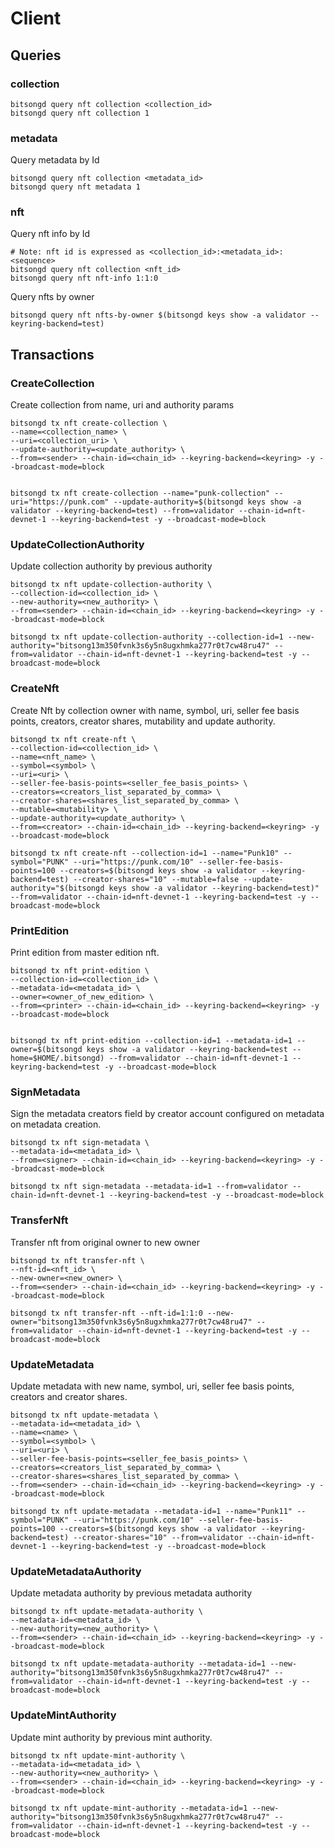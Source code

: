 # Client

## Queries

### collection

```
bitsongd query nft collection <collection_id>
bitsongd query nft collection 1
```

### metadata

Query metadata by Id

```
bitsongd query nft collection <metadata_id>
bitsongd query nft metadata 1
```

### nft

Query nft info by Id

```
# Note: nft id is expressed as <collection_id>:<metadata_id>:<sequence>
bitsongd query nft collection <nft_id>
bitsongd query nft nft-info 1:1:0
```

Query nfts by owner

```
bitsongd query nft nfts-by-owner $(bitsongd keys show -a validator --keyring-backend=test)
```

## Transactions

### CreateCollection

Create collection from name, uri and authority params

```
bitsongd tx nft create-collection \
--name=<collection_name> \
--uri=<collection_uri> \
--update-authority=<update_authority> \
--from=<sender> --chain-id=<chain_id> --keyring-backend=<keyring> -y --broadcast-mode=block


bitsongd tx nft create-collection --name="punk-collection" --uri="https://punk.com" --update-authority=$(bitsongd keys show -a validator --keyring-backend=test) --from=validator --chain-id=nft-devnet-1 --keyring-backend=test -y --broadcast-mode=block
```

### UpdateCollectionAuthority

Update collection authority by previous authority

```
bitsongd tx nft update-collection-authority \
--collection-id=<collection_id> \
--new-authority=<new_authority> \
--from=<sender> --chain-id=<chain_id> --keyring-backend=<keyring> -y --broadcast-mode=block

bitsongd tx nft update-collection-authority --collection-id=1 --new-authority="bitsong13m350fvnk3s6y5n8ugxhmka277r0t7cw48ru47" --from=validator --chain-id=nft-devnet-1 --keyring-backend=test -y --broadcast-mode=block
```

### CreateNft

Create Nft by collection owner with name, symbol, uri, seller fee basis points, creators, creator shares, mutability and update authority.

```
bitsongd tx nft create-nft \
--collection-id=<collection_id> \
--name=<nft_name> \
--symbol=<symbol> \
--uri=<uri> \
--seller-fee-basis-points=<seller_fee_basis_points> \
--creators=<creators_list_separated_by_comma> \
--creator-shares=<shares_list_separated_by_comma> \
--mutable=<mutability> \
--update-authority=<update_authority> \
--from=<creator> --chain-id=<chain_id> --keyring-backend=<keyring> -y --broadcast-mode=block

bitsongd tx nft create-nft --collection-id=1 --name="Punk10" --symbol="PUNK" --uri="https://punk.com/10" --seller-fee-basis-points=100 --creators=$(bitsongd keys show -a validator --keyring-backend=test) --creator-shares="10" --mutable=false --update-authority="$(bitsongd keys show -a validator --keyring-backend=test)" --from=validator --chain-id=nft-devnet-1 --keyring-backend=test -y --broadcast-mode=block
```

### PrintEdition

Print edition from master edition nft.

```
bitsongd tx nft print-edition \
--collection-id=<collection_id> \
--metadata-id=<metadata_id> \
--owner=<owner_of_new_edition> \
--from=<printer> --chain-id=<chain_id> --keyring-backend=<keyring> -y --broadcast-mode=block


bitsongd tx nft print-edition --collection-id=1 --metadata-id=1 --owner=$(bitsongd keys show -a validator --keyring-backend=test --home=$HOME/.bitsongd) --from=validator --chain-id=nft-devnet-1 --keyring-backend=test -y --broadcast-mode=block
```

### SignMetadata

Sign the metadata creators field by creator account configured on metadata on metadata creation.

```
bitsongd tx nft sign-metadata \
--metadata-id=<metadata_id> \
--from=<signer> --chain-id=<chain_id> --keyring-backend=<keyring> -y --broadcast-mode=block

bitsongd tx nft sign-metadata --metadata-id=1 --from=validator --chain-id=nft-devnet-1 --keyring-backend=test -y --broadcast-mode=block
```

### TransferNft

Transfer nft from original owner to new owner

```
bitsongd tx nft transfer-nft \
--nft-id=<nft_id> \
--new-owner=<new_owner> \
--from=<sender> --chain-id=<chain_id> --keyring-backend=<keyring> -y --broadcast-mode=block

bitsongd tx nft transfer-nft --nft-id=1:1:0 --new-owner="bitsong13m350fvnk3s6y5n8ugxhmka277r0t7cw48ru47" --from=validator --chain-id=nft-devnet-1 --keyring-backend=test -y --broadcast-mode=block
```

### UpdateMetadata

Update metadata with new name, symbol, uri, seller fee basis points, creators and creator shares.

```
bitsongd tx nft update-metadata \
--metadata-id=<metadata_id> \
--name=<name> \
--symbol=<symbol> \
--uri=<uri> \
--seller-fee-basis-points=<seller_fee_basis_points> \
--creators=<creators_list_separated_by_comma> \
--creator-shares=<shares_list_separated_by_comma> \
--from=<sender> --chain-id=<chain_id> --keyring-backend=<keyring> -y --broadcast-mode=block

bitsongd tx nft update-metadata --metadata-id=1 --name="Punk11" --symbol="PUNK" --uri="https://punk.com/10" --seller-fee-basis-points=100 --creators=$(bitsongd keys show -a validator --keyring-backend=test) --creator-shares="10" --from=validator --chain-id=nft-devnet-1 --keyring-backend=test -y --broadcast-mode=block
```

### UpdateMetadataAuthority

Update metadata authority by previous metadata authority

```
bitsongd tx nft update-metadata-authority \
--metadata-id=<metadata_id> \
--new-authority=<new_authority> \
--from=<sender> --chain-id=<chain_id> --keyring-backend=<keyring> -y --broadcast-mode=block

bitsongd tx nft update-metadata-authority --metadata-id=1 --new-authority="bitsong13m350fvnk3s6y5n8ugxhmka277r0t7cw48ru47" --from=validator --chain-id=nft-devnet-1 --keyring-backend=test -y --broadcast-mode=block
```

### UpdateMintAuthority

Update mint authority by previous mint authority.

```
bitsongd tx nft update-mint-authority \
--metadata-id=<metadata_id> \
--new-authority=<new_authority> \
--from=<sender> --chain-id=<chain_id> --keyring-backend=<keyring> -y --broadcast-mode=block

bitsongd tx nft update-mint-authority --metadata-id=1 --new-authority="bitsong13m350fvnk3s6y5n8ugxhmka277r0t7cw48ru47" --from=validator --chain-id=nft-devnet-1 --keyring-backend=test -y --broadcast-mode=block
```
